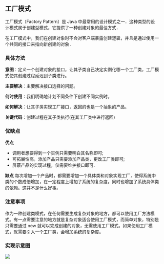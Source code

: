 ## 工厂模式
工厂模式（Factory Pattern）是 Java 中最常用的设计模式之一．这种类型的设计模式属于创建型模式，它提供了一种创建对象的最佳方式．

在工厂模式中，我们在创建对象时不会对客户端暴露创建逻辑，并且是通过使用一个共同的接口来指向新创建的对象．

### 具体方法
**意图**：定义一个创建对象的接口，让其子类自己决定实例化哪一个工厂类，工厂模式使其创建过程延迟到子类进行。

**主要解决**：主要解决接口选择的问题。

**何时使用**：我们明确地计划不同条件下创建不同实例时。

**如何解决**：让其子类实现工厂接口，返回的也是一个抽象的产品。

**关键代码**：创建过程在其子类执行(在其工厂类中进行返回)

### 优缺点
**优点**
+ 调用者想要得到一个实例只需要明白其名称即可;
+ 可拓展性高，添加产品只需要添加产品类，更改工厂类即可;
+ 屏蔽产品的实现过程，仅需要维护接口即可.

**缺点**
每次增加一个产品时，都需要增加一个具体类和对象实现工厂，使得系统中类的个数成倍增加，在一定程度上增加了系统的复杂度，同时也增加了系统具体类的依赖。这并不是什么好事。

### 注意事项
作为一种创建类模式，在任何需要生成复杂对象的地方，都可以使用工厂方法模式。有一点需要注意的地方就是复杂对象适合使用工厂模式，而简单对象，特别是只需要通过 new 就可以完成创建的对象，无需使用工厂模式。如果使用工厂模式，就需要引入一个工厂类，会增加系统的复杂度。

### 实现示意图
![](http://www.runoob.com/wp-content/uploads/2014/08/factory_pattern_uml_diagram.jpg)

